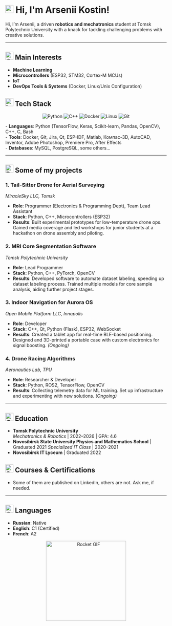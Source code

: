 # <img src="https://raw.githubusercontent.com/Tarikul-Islam-Anik/Animated-Fluent-Emojis/master/Emojis/Hand%20gestures/Waving%20Hand.png" alt="Waving Hand" width="25" height="25" /> Hi, I'm Arsenii Kostin!  

Hi, I’m Arsenii, a driven **robotics and mechatronics** student at Tomsk Polytechnic University with a knack for tackling challenging problems with creative solutions.

---

## <img src="https://raw.githubusercontent.com/Tarikul-Islam-Anik/Animated-Fluent-Emojis/master/Emojis/Objects/Gear.png" alt="Gear" width="25" height="25" /> Main Interests  
- **Machine Learning**  
- **Microcontrollers** (ESP32, STM32, Cortex-M MCUs)  
- **IoT**  
- **DevOps Tools & Systems** (Docker, Linux/Unix Configuration)  

## <img src="https://raw.githubusercontent.com/Tarikul-Islam-Anik/Animated-Fluent-Emojis/master/Emojis/Objects/Laptop.png" alt="Laptop" width="25" height="25" /> Tech Stack  
<p align="center">
  <img src="https://img.shields.io/badge/python-3670A0?style=for-the-badge&logo=python&logoColor=ffdd54" alt="Python" />
  <img src="https://img.shields.io/badge/c++-%2300599C.svg?style=for-the-badge&logo=c%2B%2B&logoColor=white" alt="C++" />
  <img src="https://img.shields.io/badge/docker-%230db7ed.svg?style=for-the-badge&logo=docker&logoColor=white" alt="Docker" />
  <img src="https://img.shields.io/badge/Linux-FCC624?style=for-the-badge&logo=linux&logoColor=black" alt="Linux" />
  <img src="https://img.shields.io/badge/git-%23F05033.svg?style=for-the-badge&logo=git&logoColor=white" alt="Git" />
</p>
- <b>Languages</b>: Python (TensorFlow, Keras, Scikit-learn, Pandas, OpenCV), C++, C, Bash  <br>
- <b>Tools</b>: Docker, Git, Jira, Qt, ESP-IDF, Matlab, Компас-3D, AutoCAD, Inventor, Adobe Photoshop, Premiere Pro, After Effects  <br>
- <b>Databases</b>: MySQL, PostgreSQL, some others... <br>

---

## <img src="https://raw.githubusercontent.com/Tarikul-Islam-Anik/Animated-Fluent-Emojis/master/Emojis/Travel%20and%20places/Rocket.png" alt="Rocket" width="25" height="25" /> Some of my projects  

### 1. **Tail-Sitter Drone for Aerial Surveying**  
*MiracleSky LLC, Tomsk*  
- **Role**: Programmer (Electronics & Programming Dept), Team Lead Assistant  
- **Stack**: Python, C++, Microcontrollers (ESP32)  
- **Results**: Built experimental prototypes for low-temperature drone ops. Gained media coverage and led workshops for junior students at a hackathon on drone assembly and piloting.  

### 2. **MRI Core Segmentation Software**  
*Tomsk Polytechnic University*  
- **Role**: Lead Programmer  
- **Stack**: Python, C++, PyTorch, OpenCV 
- **Results**: Developed software to automate dataset labeling, speeding up dataset labeling process. Trained multiple models for core sample analysis, aiding further project stages.  

### 3. **Indoor Navigation for Aurora OS**  
*Open Mobile Platform LLC, Innopolis*  
- **Role**: Developer  
- **Stack**: C++, Qt, Python (Flask), ESP32, WebSocket  
- **Results**: Created a tablet app for real-time BLE-based positioning. Designed and 3D-printed a portable case with custom electronics for signal boosting. *(Ongoing)*  

### 4. **Drone Racing Algorithms**  
*Aeronautics Lab, TPU*  
- **Role**: Researcher & Developer  
- **Stack**: Python, ROS2, TensorFlow, OpenCV 
- **Results**: Collecting telemetry data for ML training. Set up infrastructure and experimenting with new solutions. *(Ongoing)*  

---

## <img src="https://raw.githubusercontent.com/Tarikul-Islam-Anik/Animated-Fluent-Emojis/master/Emojis/Objects/Graduation%20Cap.png" alt="Graduation Cap" width="25" height="25" /> Education  
- **Tomsk Polytechnic University**  
  *Mechatronics & Robotics* | 2022–2026 | GPA: 4.6  
- **Novosibirsk State University Physics and Mathematics School** | Graduated 2021
  *Specialized IT Class* | 2020–2021 
- **Novosibirsk IT Lyceum** | Graduated 2022  

## <img src="https://raw.githubusercontent.com/Tarikul-Islam-Anik/Animated-Fluent-Emojis/master/Emojis/Objects/Scroll.png" alt="Scroll" width="25" height="25" /> Courses & Certifications  
- Some of them are published on LinkedIn, others are not. Ask me, if needed. 

---

## <img src="https://raw.githubusercontent.com/Tarikul-Islam-Anik/Animated-Fluent-Emojis/master/Emojis/Travel%20and%20places/Globe%20Showing%20Europe-Africa.png" alt="Globe" width="25" height="25" /> Languages  
- **Russian**: Native 
- **English**: C1 (Certified)
- **French**: A2

<p align="center">
  <img src="https://media1.giphy.com/media/v1.Y2lkPTc5MGI3NjExc2djMXd6MzVhbXM1YzRxaTZiNWYybm0wbGVrYXJwZzJoNmo2dDdsayZlcD12MV9pbnRlcm5hbF9naWZfYnlfaWQmY3Q9Zw/3o6EQaVtm2A0ZdEljy/giphy.gif" width="250" alt="Rocket GIF">
</p>
